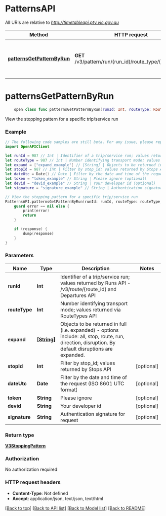 # PatternsAPI

All URIs are relative to *http://timetableapi.ptv.vic.gov.au*

Method | HTTP request | Description
------------- | ------------- | -------------
[**patternsGetPatternByRun**](PatternsAPI.md#patternsgetpatternbyrun) | **GET** /v3/pattern/run/{run_id}/route_type/{route_type} | View the stopping pattern for a specific trip/service run


# **patternsGetPatternByRun**
```swift
    open class func patternsGetPatternByRun(runId: Int, routeType: RouteType_patternsGetPatternByRun, expand: [String], stopId: Int? = nil, dateUtc: Date? = nil, token: String? = nil, devid: String? = nil, signature: String? = nil, completion: @escaping (_ data: V3StoppingPattern?, _ error: Error?) -> Void)
```

View the stopping pattern for a specific trip/service run

### Example 
```swift
// The following code samples are still beta. For any issue, please report via http://github.com/OpenAPITools/openapi-generator/issues/new
import OpenAPIClient

let runId = 987 // Int | Identifier of a trip/service run; values returned by Runs API - /v3/route/{route_id} and Departures API
let routeType = 987 // Int | Number identifying transport mode; values returned via RouteTypes API
let expand = ["expand_example"] // [String] | Objects to be returned in full (i.e. expanded) - options include: all, stop, route, run, direction, disruption. By default disruptions are expanded.
let stopId = 987 // Int | Filter by stop_id; values returned by Stops API (optional)
let dateUtc = Date() // Date | Filter by the date and time of the request (ISO 8601 UTC format) (optional)
let token = "token_example" // String | Please ignore (optional)
let devid = "devid_example" // String | Your developer id (optional)
let signature = "signature_example" // String | Authentication signature for request (optional)

// View the stopping pattern for a specific trip/service run
PatternsAPI.patternsGetPatternByRun(runId: runId, routeType: routeType, expand: expand, stopId: stopId, dateUtc: dateUtc, token: token, devid: devid, signature: signature) { (response, error) in
    guard error == nil else {
        print(error)
        return
    }

    if (response) {
        dump(response)
    }
}
```

### Parameters

Name | Type | Description  | Notes
------------- | ------------- | ------------- | -------------
 **runId** | **Int** | Identifier of a trip/service run; values returned by Runs API - /v3/route/{route_id} and Departures API | 
 **routeType** | **Int** | Number identifying transport mode; values returned via RouteTypes API | 
 **expand** | [**[String]**](String.md) | Objects to be returned in full (i.e. expanded) - options include: all, stop, route, run, direction, disruption. By default disruptions are expanded. | 
 **stopId** | **Int** | Filter by stop_id; values returned by Stops API | [optional] 
 **dateUtc** | **Date** | Filter by the date and time of the request (ISO 8601 UTC format) | [optional] 
 **token** | **String** | Please ignore | [optional] 
 **devid** | **String** | Your developer id | [optional] 
 **signature** | **String** | Authentication signature for request | [optional] 

### Return type

[**V3StoppingPattern**](V3StoppingPattern.md)

### Authorization

No authorization required

### HTTP request headers

 - **Content-Type**: Not defined
 - **Accept**: application/json, text/json, text/html

[[Back to top]](#) [[Back to API list]](../README.md#documentation-for-api-endpoints) [[Back to Model list]](../README.md#documentation-for-models) [[Back to README]](../README.md)

